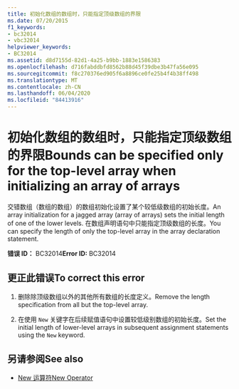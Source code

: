 ```yaml
---
title: 初始化数组的数组时，只能指定顶级数组的界限
ms.date: 07/20/2015
f1_keywords:
- bc32014
- vbc32014
helpviewer_keywords:
- BC32014
ms.assetid: d8d7155d-82d1-4a25-b9bb-1883e1586383
ms.openlocfilehash: d716fabddbfd8562b88d45f39dbe3b47fa56e095
ms.sourcegitcommit: f8c270376ed905f6a8896ce0fe25b4f4b38ff498
ms.translationtype: MT
ms.contentlocale: zh-CN
ms.lasthandoff: 06/04/2020
ms.locfileid: "84413916"
---
```

# <a name="bounds-can-be-specified-only-for-the-top-level-array-when-initializing-an-array-of-arrays"></a><span data-ttu-id="8b96b-102">初始化数组的数组时，只能指定顶级数组的界限</span><span class="sxs-lookup"><span data-stu-id="8b96b-102">Bounds can be specified only for the top-level array when initializing an array of arrays</span></span>
<span data-ttu-id="8b96b-103">交错数组（数组的数组）的数组初始化设置了某个较低级数组的初始长度。</span><span class="sxs-lookup"><span data-stu-id="8b96b-103">An array initialization for a jagged array (array of arrays) sets the initial length of one of the lower levels.</span></span> <span data-ttu-id="8b96b-104">在数组声明语句中只能指定顶级数组的长度。</span><span class="sxs-lookup"><span data-stu-id="8b96b-104">You can specify the length of only the top-level array in the array declaration statement.</span></span>  
  
 <span data-ttu-id="8b96b-105">**错误 ID：** BC32014</span><span class="sxs-lookup"><span data-stu-id="8b96b-105">**Error ID:** BC32014</span></span>  
  
## <a name="to-correct-this-error"></a><span data-ttu-id="8b96b-106">更正此错误</span><span class="sxs-lookup"><span data-stu-id="8b96b-106">To correct this error</span></span>  
  
1. <span data-ttu-id="8b96b-107">删除除顶级数组以外的其他所有数组的长度定义。</span><span class="sxs-lookup"><span data-stu-id="8b96b-107">Remove the length specification from all but the top-level array.</span></span>  
  
2. <span data-ttu-id="8b96b-108">在使用 `New` 关键字在后续赋值语句中设置较低级别数组的初始长度。</span><span class="sxs-lookup"><span data-stu-id="8b96b-108">Set the initial length of lower-level arrays in subsequent assignment statements using the `New` keyword.</span></span>  
  
## <a name="see-also"></a><span data-ttu-id="8b96b-109">另请参阅</span><span class="sxs-lookup"><span data-stu-id="8b96b-109">See also</span></span>

- [<span data-ttu-id="8b96b-110">New 运算符</span><span class="sxs-lookup"><span data-stu-id="8b96b-110">New Operator</span></span>](../language-reference/operators/new-operator.md)
